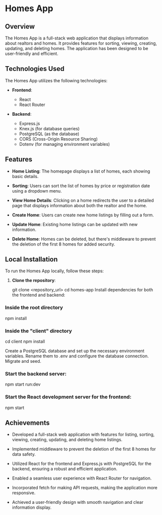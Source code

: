 # Homes App

## Overview

The Homes App is a full-stack web application that displays information about realtors and homes. It provides features for sorting, viewing, creating, updating, and deleting homes. The application has been designed to be user-friendly and efficient.

## Technologies Used

The Homes App utilizes the following technologies:

- **Frontend**:

  - React
  - React Router

- **Backend**:
  - Express.js
  - Knex.js (for database queries)
  - PostgreSQL (as the database)
  - CORS (Cross-Origin Resource Sharing)
  - Dotenv (for managing environment variables)

## Features

- **Home Listing**: The homepage displays a list of homes, each showing basic details.

- **Sorting**: Users can sort the list of homes by price or registration date using a dropdown menu.

- **View Home Details**: Clicking on a home redirects the user to a detailed page that displays information about both the realtor and the home.

- **Create Home**: Users can create new home listings by filling out a form.

- **Update Home**: Existing home listings can be updated with new information.

- **Delete Home**: Homes can be deleted, but there's middleware to prevent the deletion of the first 8 homes for added security.

## Local Installation

To run the Homes App locally, follow these steps:

1. **Clone the repository**:

   git clone <repository_url>
   cd homes-app
   Install dependencies for both the frontend and backend:

### Inside the root directory

npm install

### Inside the "client" directory

cd client
npm install

Create a PostgreSQL database and set up the necessary environment variables. Rename them to .env and configure the database connection. Migrate and seed.

### Start the backend server:

npm start run:dev

### Start the React development server for the frontend:

npm start

## Achievements

- Developed a full-stack web application with features for listing, sorting, viewing, creating, updating, and deleting home listings.

- Implemented middleware to prevent the deletion of the first 8 homes for data safety.

- Utilized React for the frontend and Express.js with PostgreSQL for the backend, ensuring a robust and efficient application.

- Enabled a seamless user experience with React Router for navigation.

- Incorporated fetch for making API requests, making the application more responsive.

- Achieved a user-friendly design with smooth navigation and clear information display.
